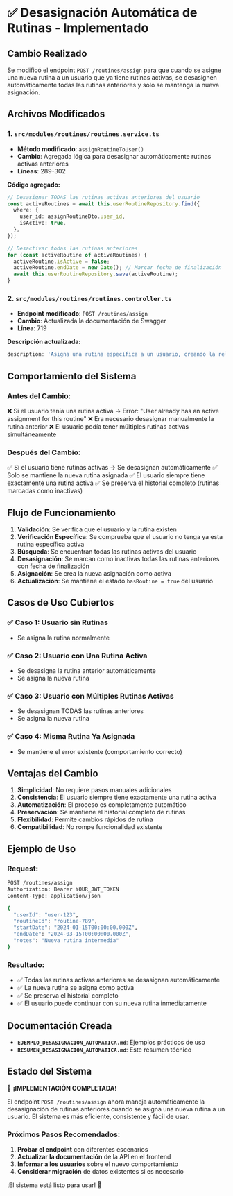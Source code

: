 # ✅ Desasignación Automática de Rutinas - Implementado

## Cambio Realizado

Se modificó el endpoint `POST /routines/assign` para que cuando se asigne una nueva rutina a un usuario que ya tiene rutinas activas, se desasignen automáticamente todas las rutinas anteriores y solo se mantenga la nueva asignación.

## Archivos Modificados

### 1. **`src/modules/routines/routines.service.ts`**
- **Método modificado**: `assignRoutineToUser()`
- **Cambio**: Agregada lógica para desasignar automáticamente rutinas activas anteriores
- **Líneas**: 289-302

**Código agregado:**
```typescript
// Desasignar TODAS las rutinas activas anteriores del usuario
const activeRoutines = await this.userRoutineRepository.find({
  where: {
    user_id: assignRoutineDto.user_id,
    isActive: true,
  },
});

// Desactivar todas las rutinas anteriores
for (const activeRoutine of activeRoutines) {
  activeRoutine.isActive = false;
  activeRoutine.endDate = new Date(); // Marcar fecha de finalización
  await this.userRoutineRepository.save(activeRoutine);
}
```

### 2. **`src/modules/routines/routines.controller.ts`**
- **Endpoint modificado**: `POST /routines/assign`
- **Cambio**: Actualizada la documentación de Swagger
- **Línea**: 719

**Descripción actualizada:**
```typescript
description: 'Asigna una rutina específica a un usuario, creando la relación entre ambos. Si el usuario ya tiene rutinas activas, se desasignan automáticamente todas las rutinas anteriores y solo se mantiene la nueva asignación.'
```

## Comportamiento del Sistema

### **Antes del Cambio:**
❌ Si el usuario tenía una rutina activa → Error: "User already has an active assignment for this routine"
❌ Era necesario desasignar manualmente la rutina anterior
❌ El usuario podía tener múltiples rutinas activas simultáneamente

### **Después del Cambio:**
✅ Si el usuario tiene rutinas activas → Se desasignan automáticamente
✅ Solo se mantiene la nueva rutina asignada
✅ El usuario siempre tiene exactamente una rutina activa
✅ Se preserva el historial completo (rutinas marcadas como inactivas)

## Flujo de Funcionamiento

1. **Validación**: Se verifica que el usuario y la rutina existen
2. **Verificación Específica**: Se comprueba que el usuario no tenga ya esta rutina específica activa
3. **Búsqueda**: Se encuentran todas las rutinas activas del usuario
4. **Desasignación**: Se marcan como inactivas todas las rutinas anteriores con fecha de finalización
5. **Asignación**: Se crea la nueva asignación como activa
6. **Actualización**: Se mantiene el estado `hasRoutine = true` del usuario

## Casos de Uso Cubiertos

### ✅ **Caso 1: Usuario sin Rutinas**
- Se asigna la rutina normalmente

### ✅ **Caso 2: Usuario con Una Rutina Activa**
- Se desasigna la rutina anterior automáticamente
- Se asigna la nueva rutina

### ✅ **Caso 3: Usuario con Múltiples Rutinas Activas**
- Se desasignan TODAS las rutinas anteriores
- Se asigna la nueva rutina

### ✅ **Caso 4: Misma Rutina Ya Asignada**
- Se mantiene el error existente (comportamiento correcto)

## Ventajas del Cambio

1. **Simplicidad**: No requiere pasos manuales adicionales
2. **Consistencia**: El usuario siempre tiene exactamente una rutina activa
3. **Automatización**: El proceso es completamente automático
4. **Preservación**: Se mantiene el historial completo de rutinas
5. **Flexibilidad**: Permite cambios rápidos de rutina
6. **Compatibilidad**: No rompe funcionalidad existente

## Ejemplo de Uso

### **Request:**
```bash
POST /routines/assign
Authorization: Bearer YOUR_JWT_TOKEN
Content-Type: application/json

{
  "userId": "user-123",
  "routineId": "routine-789",
  "startDate": "2024-01-15T00:00:00.000Z",
  "endDate": "2024-03-15T00:00:00.000Z",
  "notes": "Nueva rutina intermedia"
}
```

### **Resultado:**
- ✅ Todas las rutinas activas anteriores se desasignan automáticamente
- ✅ La nueva rutina se asigna como activa
- ✅ Se preserva el historial completo
- ✅ El usuario puede continuar con su nueva rutina inmediatamente

## Documentación Creada

- **`EJEMPLO_DESASIGNACION_AUTOMATICA.md`**: Ejemplos prácticos de uso
- **`RESUMEN_DESASIGNACION_AUTOMATICA.md`**: Este resumen técnico

## Estado del Sistema

🎉 **¡IMPLEMENTACIÓN COMPLETADA!**

El endpoint `POST /routines/assign` ahora maneja automáticamente la desasignación de rutinas anteriores cuando se asigna una nueva rutina a un usuario. El sistema es más eficiente, consistente y fácil de usar.

### **Próximos Pasos Recomendados:**

1. **Probar el endpoint** con diferentes escenarios
2. **Actualizar la documentación** de la API en el frontend
3. **Informar a los usuarios** sobre el nuevo comportamiento
4. **Considerar migración** de datos existentes si es necesario

¡El sistema está listo para usar! 🚀
